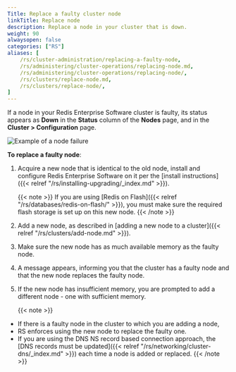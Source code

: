 ```yaml
---
Title: Replace a faulty cluster node
linkTitle: Replace node
description: Replace a node in your cluster that is down. 
weight: 90
alwaysopen: false
categories: ["RS"]
aliases: [
    /rs/cluster-administration/replacing-a-faulty-node,
    /rs/administering/cluster-operations/replacing-node.md,
    /rs/administering/cluster-operations/replacing-node/,
    /rs/clusters/replace-node.md,
    /rs/clusters/replace-node/,
]
---
```

If a node in your Redis Enterprise Software cluster is faulty, its status appears as **Down** in
the **Status** column of the **Nodes** page, and in the **Cluster \>
Configuration** page.

![Example of a node
failure](/images/rs/node-failure.png)

**To replace a faulty node**:

1. Acquire a new node that is identical to the old node, install and
    configure Redis Enterprise Software on it per the [install
    instructions]({{< relref "/rs/installing-upgrading/_index.md" >}}).

    {{< note >}}
If you are using [Redis on Flash]({{< relref "/rs/databases/redis-on-flash/" >}}),
you must make sure the required flash storage is set up on this new node.
    {{< /note >}}

1. Add a new node, as described in [adding a new node to a
    cluster]({{< relref "/rs/clusters/add-node.md" >}}).
1. Make sure the new node has as much available memory as the faulty
    node.
1. A message appears, informing you that the cluster has a faulty node
    and that the new node replaces the faulty node.
1. If the new node has insufficient memory, you are prompted to add a
    different node - one with sufficient memory.

    {{< note >}}
- If there is a faulty node in the cluster to which you are adding a node,
- RS enforces using the new node to replace the faulty one.
- If you are using the DNS NS record based connection approach,
the [DNS records must be updated]({{< relref "/rs/networking/cluster-dns/_index.md" >}})
each time a node is added or replaced.
    {{< /note >}}
